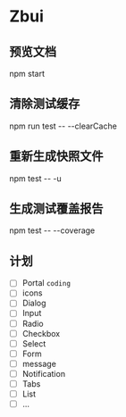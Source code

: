 # Zbui

## 预览文档

npm start

## 清除测试缓存

npm run test --  --clearCache

## 重新生成快照文件

npm test -- -u

## 生成测试覆盖报告

npm test -- --coverage

## 计划

- [ ] Portal `coding`
- [ ] icons
- [ ] Dialog
- [ ] Input
- [ ] Radio
- [ ] Checkbox
- [ ] Select
- [ ] Form
- [ ] message
- [ ] Notification
- [ ] Tabs
- [ ] List
- [ ] ...
